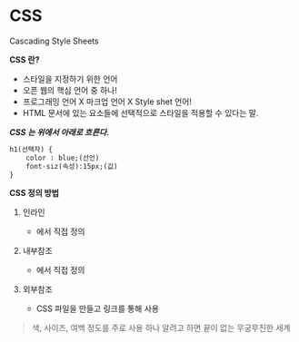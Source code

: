 # CSS

Cascading Style Sheets

**CSS 란?**

- 스타일을 지정하기 위한 언어
- 오픈 웹의 핵심 언어 중 하나!
- 프로그래밍 언어 X 마크업 언어 X Style shet 언어!
- HTML 문서에 있는 요소들에 선택적으로 스타일을 적용할 수 있다는 말.

***CSS 는 위에서 아래로 흐른다.***

```html
h1(선택자) {
	color : blue;(선언)
    font-siz(속성):15px;(값)
}
```

**CSS 정의 방법**

1. 인라인

   - <body> 에서 직접 정의

2. 내부참조 

   - <head> 에서 직접 정의

3. 외부참조

   - CSS 파일을 만들고 링크를 통해 사용

> 색, 사이즈, 여백 정도를 주로 사용 하나 알려고 하면 끝이 없는 무궁무진한 세계
